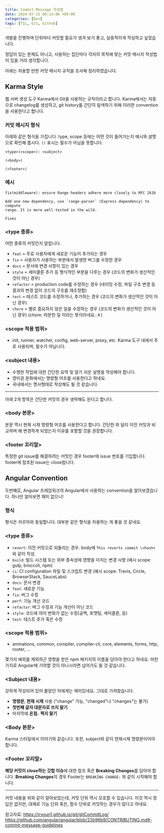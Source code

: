 ```yaml
---
title: Commit Message 작성법
date: 2024-07-15 00:14:06 +09:00
categories: [Dev]
tags: [TIL, Git, Github]
---
```


개발을 진행하며 단위마다 커밋할 필요가 생겨 보기 좋고, 실용적이게 작성하고 싶었습니다.

정답이 있는 문제도 아니고, 사용하는 집단마다 각자의 목적에 맞는 커밋 메시지 작성법이 있을 거라 생각합니다.

아래는 차용할 만한 커밋 메시지 규칙을 조사해 정리하였습니다.

## Karma Style

웹 서버 생성 도구 Karma에서 Git을 사용하는 규칙이라고 합니다. Karma에서는 자동으로 changelog를 생성하고, git history를 간단히 탐색하기 위해 이러한 convention을 사용한다고 합니다.

### 커밋 메시지 형식

아래와 같은 형식을 가집니다. type, scope 등에는 어떤 것이 들어가는지 예시와 설명으로 확인해 봅시다. `()` 표시는 필수가 아님을 뜻합니다.

```
<type>(<scope>): <subject>

(<body>)

(<footer>)

```

### 예시

```
fix(middleware): ensure Range headers adhere more closely to RFC 2616

Add one new dependency, use `range-parser` (Express dependency) to compute
range. It is more well-tested in the wild.

Fixes
```

### <type 종류>

어떤 종류의 커밋인지 알립니다.

- `feat` = 주로 사용자에게 새로운 기능이 추가되는 경우
- `fix` = 사용자가 사용하는 부분에서 발생한 버그를 수정한 경우
- `docs` = 문서에 변경 사항이 있는 경우
- `style` = 세미콜론 추가 등 형식적인 부분을 다루는 경우 (코드의 변화가 생산적인 것이 아닌 경우)
- `refactor` = production code를 수정하는 경우 (네이밍 수정, 파일 구조 변경 등 결과의 변경 없이 코드의 구조를 재조정함)
- `test` = 테스트 코드를 수정하거나, 추가하는 경우 (코드의 변화가 생산적인 것이 아닌 경우)
- `chore` = 별로 중요하지 않은 일을 수정하는 경우 (코드의 변화가 생산적인 것이 아닌 경우) (chore: 따분한 일 이라는 뜻이라네요..ㅎ)

### <scope 적용 범위>

- init, runner, watcher, config, web-server, proxy, etc.
  Karma 도구 내에서 주로 사용되며, 필수가 아닙니다.

### <subject 내용>

- 수행한 작업에 대한 간단한 요약 및 알기 쉬운 설명을 작성해야 합니다.
- 영미권 문화에서는 명령형 어조를 사용한다고 하네요.
- 국내에서는 명사형태로 작성해도 될 것 같습니다.

---

아래 2개 항목은 간단한 커밋의 경우 생략해도 된다고 합니다.

### <body 본문>

본문 역시 현재 시제 명령형 어조를 사용한다고 합니다.
간단한 <subject>와 달리 이전 커밋과 비교하며 왜 변경하게 되었는지 이유를 포함할 것을 권장합니다.

### <footer 꼬리말>

특정한 git issue를 해결하려는 커밋인 경우 footer에 issue 번호를 기입합니다.
footer에 참조된 issue는 close됩니다.

## Angular Convention

두번째로, Angular 프레임워크의 Angular에서 사용하는 convention을 알아보겠습니다. 하나만 알아보면 재미 없으니!

### 형식

형식은 카르마와 동일합니다. 대부분 같은 형식을 차용하는 게 좋을 것 같네요.

### <type 종류>

- `revert`: 이전 커밋으로 되돌리는 경우. body에 `This reverts commit \<hash>`와 같이 작성.
- `build`: 빌드 시스템 또는 외부 종속성에 영향을 미치는 변경 사항 (예시 scope: gulp, broccoli, npm)
- `ci`: CI configuration 파일 및 스크립트 변경 (예시 scope: Travis, Circle, BrowserStack, SauceLabs)
- `docs`: 문서 변경
- `feat`: 새로운 기능
- `fix`: 버그 수정
- `perf`: 기능 개선 코드
- `refactor`: 버그 수정과 기능 개선이 아닌 코드
- `style`: 코드에 의미 변화가 없는 수정(공백, 포맷팅, 세미콜론, 등)
- `test`: 테스트 추가 혹은 수정

### <scope 적용 범위>

- animations, common, compiler, compiler-cli, core, elements, forms, http, router, ...

몇가지 예외를 제외하곤 영향을 받은 npm 패키지의 이름을 담아야 한다고 하네요. 마찬가지로 Angular에 기여할 것이 아니시라면 넘어가도 될 것 같습니다.

### <Subject 내용>

강하게 작성되어 있어 몰랐던 저에게는 재미있네요. 그대로 가져왔습니다.

- **명령문**, **현재 시제** 사용 ("change" 가능, "changed"나 "changes"는 불가)
- **첫번째 글자 대문자로 쓰지 말기**
- 마지막에 **온점`.` 찍지 말기**

### <Body 본문>

Karma 스타일에서 이야기와 같습니다. 또한, subject와 같이 현재시제 명령문이어야 합니다.

### <Footer 꼬리말>

**해당 커밋이 close하는 깃헙 이슈**에 대한 참조 혹은 **Breaking Changes**를 담아야 합니다. **Breaking Changes**의 경우 Footer는 `BREAKING CHANGE:` 와 같이 시작해야 합니다.

---

커밋 내용을 위와 같이 알아보았는데, 커밋 단위 역시 모호할 수 있습니다. 이것 역시 정답은 없지만, 대체로 기능 단위 혹은, 함수 단위로 커밋하는 경우가 많다고 하네요.

참고자료:
https://jryoun1.github.io/git/gitCommitLog/
https://github.com/angular/angular/blob/22b96b9/CONTRIBUTING.md#-commit-message-guidelines
